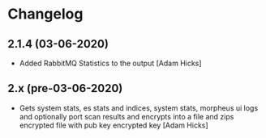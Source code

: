# Changelog

## 2.1.4 (03-06-2020)
* Added RabbitMQ Statistics to the output [Adam Hicks]

## 2.x (pre-03-06-2020)
* Gets system stats, es stats and indices, system stats, morpheus ui logs and optionally port scan results and encrypts
 into a file and zips encrypted file with pub key encrypted key [Adam Hicks]